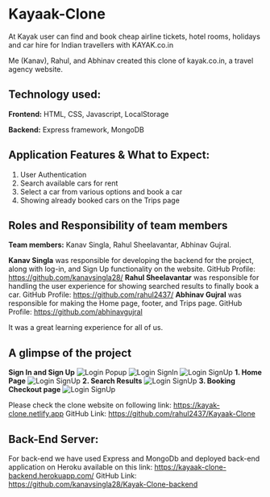 ﻿# Kayaak-Clone

At Kayak user can find and book cheap airline tickets, hotel rooms, holidays and car hire for Indian travellers with KAYAK.co.in

Me (Kanav), Rahul, and Abhinav created this clone of kayak.co.in, a travel agency website.

## Technology used:

**Frontend:**
HTML, CSS, Javascript, LocalStorage

**Backend:**
Express framework, MongoDB

## Application Features & What to Expect:

1. User Authentication
2. Search available cars for rent
3. Select a car from various options and book a car
4. Showing already booked cars on the Trips page

## Roles and Responsibility of team members

**Team members:** Kanav Singla, Rahul Sheelavantar, Abhinav Gujral.

**Kanav Singla** was responsible for developing the backend for the project, along with log-in, and Sign Up functionality on the website.
GitHub Profile: https://github.com/kanavsingla28/
**Rahul Sheelavantar** was responsible for handling the user experience for showing searched results to finally book a car.
GitHub Profile: https://github.com/rahul2437/
**Abhinav Gujral** was responsible for making the Home page, footer, and Trips page.
GitHub Profile: https://github.com/abhinavgujral

It was a great learning experience for all of us.

## A glimpse of the project

**Sign In and Sign Up**
![Login Popup](https://github.com/rahul2437/Kayaak-Clone/blob/main/images/LoginHome.png)
![Login SignIn](https://github.com/rahul2437/Kayaak-Clone/blob/main/images/LoginSignIn.png)
![Login SignUp](https://github.com/rahul2437/Kayaak-Clone/blob/main/images/LoginSignUp.png)
**1. Home Page**
![Login SignUp](https://github.com/rahul2437/Kayaak-Clone/blob/main/images/Home.png)
**2. Search Results**
![Login SignUp](https://github.com/rahul2437/Kayaak-Clone/blob/main/images/Search%20Results.png)
**3. Booking Checkout page**
![Login SignUp](https://github.com/rahul2437/Kayaak-Clone/blob/main/images/Checkout%20Page.png)

Please check the clone website on following link:
https://kayak-clone.netlify.app
GitHub Link: https://github.com/rahul2437/Kayaak-Clone

## Back-End Server:

For back-end we have used Express and MongoDb and deployed back-end application on Heroku available on this link:
https://kayaak-clone-backend.herokuapp.com/
GitHub Link: https://github.com/kanavsingla28/Kayak-Clone-backend
